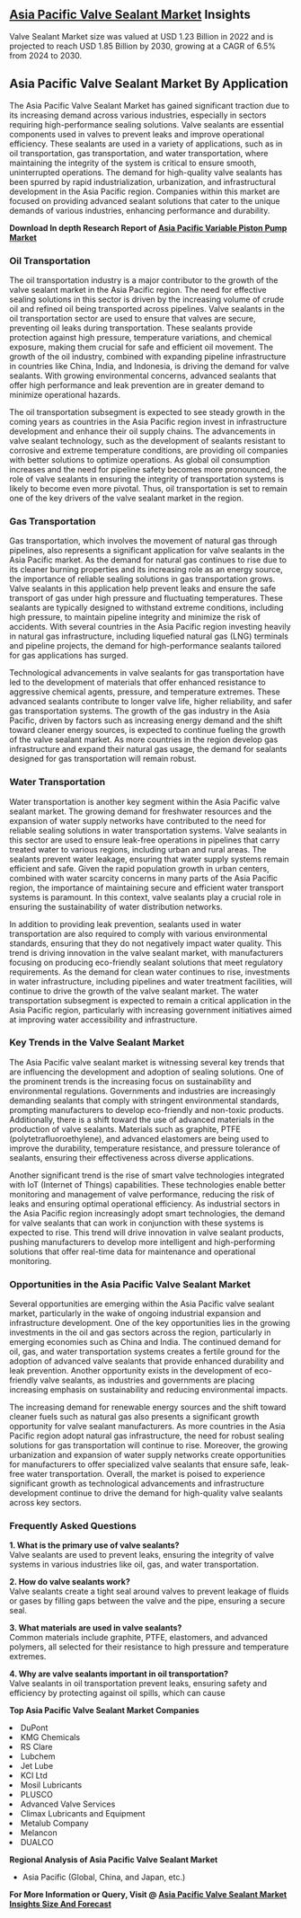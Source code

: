 <h2><a href="https://www.verifiedmarketreports.com/download-sample/?rid=236706&amp;utm_source=Github-Feb&amp;utm_medium=225" target="_blank">Asia Pacific Valve Sealant Market</a> Insights</h2><p>Valve Sealant Market size was valued at USD 1.23 Billion in 2022 and is projected to reach USD 1.85 Billion by 2030, growing at a CAGR of 6.5% from 2024 to 2030.</p><p><h2>Asia Pacific Valve Sealant Market By Application</h2> <p>The Asia Pacific Valve Sealant Market has gained significant traction due to its increasing demand across various industries, especially in sectors requiring high-performance sealing solutions. Valve sealants are essential components used in valves to prevent leaks and improve operational efficiency. These sealants are used in a variety of applications, such as in oil transportation, gas transportation, and water transportation, where maintaining the integrity of the system is critical to ensure smooth, uninterrupted operations. The demand for high-quality valve sealants has been spurred by rapid industrialization, urbanization, and infrastructural development in the Asia Pacific region. Companies within this market are focused on providing advanced sealant solutions that cater to the unique demands of various industries, enhancing performance and durability. <p><strong>Download In depth Research Report of <a href="https://www.verifiedmarketreports.com/download-sample/?rid=236118&amp;utm_source=Pulse-Dec&amp;utm_medium=225" target="_blank">Asia Pacific Variable Piston Pump Market</a></strong></p></p> <h3>Oil Transportation</h3> <p>The oil transportation industry is a major contributor to the growth of the valve sealant market in the Asia Pacific region. The need for effective sealing solutions in this sector is driven by the increasing volume of crude oil and refined oil being transported across pipelines. Valve sealants in the oil transportation sector are used to ensure that valves are secure, preventing oil leaks during transportation. These sealants provide protection against high pressure, temperature variations, and chemical exposure, making them crucial for safe and efficient oil movement. The growth of the oil industry, combined with expanding pipeline infrastructure in countries like China, India, and Indonesia, is driving the demand for valve sealants. With growing environmental concerns, advanced sealants that offer high performance and leak prevention are in greater demand to minimize operational hazards. <p>The oil transportation subsegment is expected to see steady growth in the coming years as countries in the Asia Pacific region invest in infrastructure development and enhance their oil supply chains. The advancements in valve sealant technology, such as the development of sealants resistant to corrosive and extreme temperature conditions, are providing oil companies with better solutions to optimize operations. As global oil consumption increases and the need for pipeline safety becomes more pronounced, the role of valve sealants in ensuring the integrity of transportation systems is likely to become even more pivotal. Thus, oil transportation is set to remain one of the key drivers of the valve sealant market in the region.</p> <h3>Gas Transportation</h3> <p>Gas transportation, which involves the movement of natural gas through pipelines, also represents a significant application for valve sealants in the Asia Pacific market. As the demand for natural gas continues to rise due to its cleaner burning properties and its increasing role as an energy source, the importance of reliable sealing solutions in gas transportation grows. Valve sealants in this application help prevent leaks and ensure the safe transport of gas under high pressure and fluctuating temperatures. These sealants are typically designed to withstand extreme conditions, including high pressure, to maintain pipeline integrity and minimize the risk of accidents. With several countries in the Asia Pacific region investing heavily in natural gas infrastructure, including liquefied natural gas (LNG) terminals and pipeline projects, the demand for high-performance sealants tailored for gas applications has surged. <p>Technological advancements in valve sealants for gas transportation have led to the development of materials that offer enhanced resistance to aggressive chemical agents, pressure, and temperature extremes. These advanced sealants contribute to longer valve life, higher reliability, and safer gas transportation systems. The growth of the gas industry in the Asia Pacific, driven by factors such as increasing energy demand and the shift toward cleaner energy sources, is expected to continue fueling the growth of the valve sealant market. As more countries in the region develop gas infrastructure and expand their natural gas usage, the demand for sealants designed for gas transportation will remain robust.</p> <h3>Water Transportation</h3> <p>Water transportation is another key segment within the Asia Pacific valve sealant market. The growing demand for freshwater resources and the expansion of water supply networks have contributed to the need for reliable sealing solutions in water transportation systems. Valve sealants in this sector are used to ensure leak-free operations in pipelines that carry treated water to various regions, including urban and rural areas. The sealants prevent water leakage, ensuring that water supply systems remain efficient and safe. Given the rapid population growth in urban centers, combined with water scarcity concerns in many parts of the Asia Pacific region, the importance of maintaining secure and efficient water transport systems is paramount. In this context, valve sealants play a crucial role in ensuring the sustainability of water distribution networks. <p>In addition to providing leak prevention, sealants used in water transportation are also required to comply with various environmental standards, ensuring that they do not negatively impact water quality. This trend is driving innovation in the valve sealant market, with manufacturers focusing on producing eco-friendly sealant solutions that meet regulatory requirements. As the demand for clean water continues to rise, investments in water infrastructure, including pipelines and water treatment facilities, will continue to drive the growth of the valve sealant market. The water transportation subsegment is expected to remain a critical application in the Asia Pacific region, particularly with increasing government initiatives aimed at improving water accessibility and infrastructure.</p> <h3>Key Trends in the Valve Sealant Market</h3> <p>The Asia Pacific valve sealant market is witnessing several key trends that are influencing the development and adoption of sealing solutions. One of the prominent trends is the increasing focus on sustainability and environmental regulations. Governments and industries are increasingly demanding sealants that comply with stringent environmental standards, prompting manufacturers to develop eco-friendly and non-toxic products. Additionally, there is a shift toward the use of advanced materials in the production of valve sealants. Materials such as graphite, PTFE (polytetrafluoroethylene), and advanced elastomers are being used to improve the durability, temperature resistance, and pressure tolerance of sealants, ensuring their effectiveness across diverse applications. <p>Another significant trend is the rise of smart valve technologies integrated with IoT (Internet of Things) capabilities. These technologies enable better monitoring and management of valve performance, reducing the risk of leaks and ensuring optimal operational efficiency. As industrial sectors in the Asia Pacific region increasingly adopt smart technologies, the demand for valve sealants that can work in conjunction with these systems is expected to rise. This trend will drive innovation in valve sealant products, pushing manufacturers to develop more intelligent and high-performing solutions that offer real-time data for maintenance and operational monitoring.</p> <h3>Opportunities in the Asia Pacific Valve Sealant Market</h3> <p>Several opportunities are emerging within the Asia Pacific valve sealant market, particularly in the wake of ongoing industrial expansion and infrastructure development. One of the key opportunities lies in the growing investments in the oil and gas sectors across the region, particularly in emerging economies such as China and India. The continued demand for oil, gas, and water transportation systems creates a fertile ground for the adoption of advanced valve sealants that provide enhanced durability and leak prevention. Another opportunity exists in the development of eco-friendly valve sealants, as industries and governments are placing increasing emphasis on sustainability and reducing environmental impacts.</p> <p>The increasing demand for renewable energy sources and the shift toward cleaner fuels such as natural gas also presents a significant growth opportunity for valve sealant manufacturers. As more countries in the Asia Pacific region adopt natural gas infrastructure, the need for robust sealing solutions for gas transportation will continue to rise. Moreover, the growing urbanization and expansion of water supply networks create opportunities for manufacturers to offer specialized valve sealants that ensure safe, leak-free water transportation. Overall, the market is poised to experience significant growth as technological advancements and infrastructure development continue to drive the demand for high-quality valve sealants across key sectors.</p> <h3>Frequently Asked Questions</h3> <p><strong>1. What is the primary use of valve sealants?</strong><br>Valve sealants are used to prevent leaks, ensuring the integrity of valve systems in various industries like oil, gas, and water transportation.</p> <p><strong>2. How do valve sealants work?</strong><br>Valve sealants create a tight seal around valves to prevent leakage of fluids or gases by filling gaps between the valve and the pipe, ensuring a secure seal.</p> <p><strong>3. What materials are used in valve sealants?</strong><br>Common materials include graphite, PTFE, elastomers, and advanced polymers, all selected for their resistance to high pressure and temperature extremes.</p> <p><strong>4. Why are valve sealants important in oil transportation?</strong><br>Valve sealants in oil transportation prevent leaks, ensuring safety and efficiency by protecting against oil spills, which can cause</p><p><strong>Top Asia Pacific Valve Sealant Market Companies</strong></p><div data-test-id=""><p><li>DuPont</li><li> KMG Chemicals</li><li> RS Clare</li><li> Lubchem</li><li> Jet Lube</li><li> KCI Ltd</li><li> Mosil Lubricants</li><li> PLUSCO</li><li> Advanced Valve Services</li><li> Climax Lubricants and Equipment</li><li> Metalub Company</li><li> Melancon</li><li> DUALCO</li></p><div><strong>Regional Analysis of&nbsp;Asia Pacific Valve Sealant Market</strong></div><ul><li dir="ltr"><p dir="ltr">Asia Pacific (Global, China, and Japan, etc.)</p></li></ul><p><strong>For More Information or Query, Visit @&nbsp;</strong><strong><a href="https://www.verifiedmarketreports.com/product/valve-sealant-market/?utm_source=Github-Feb&amp;utm_medium=225" target="_blank">Asia Pacific Valve Sealant Market Insights Size And Forecast</a></strong></p></div><h2>&nbsp;</h2><div data-test-id="">&nbsp;</div>
